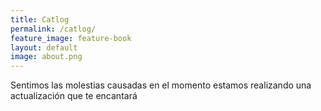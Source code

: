 ```yaml
---
title: Catlog
permalink: /catlog/
feature_image: feature-book
layout: default
image: about.png
---
```


Sentimos las molestias causadas en el momento estamos realizando una actualización que te encantará
